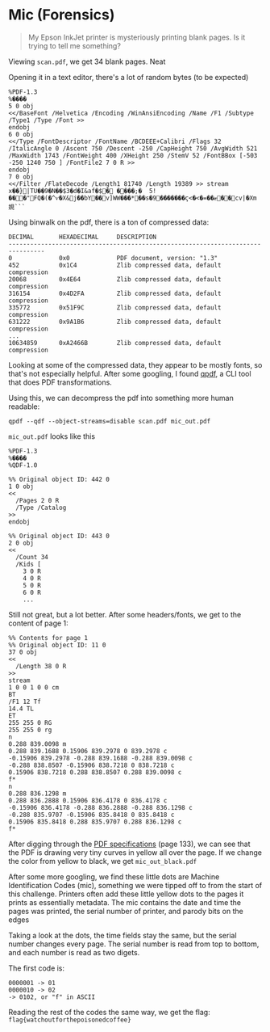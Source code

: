 # Mic (Forensics)
> My Epson InkJet printer is mysteriously printing blank pages. Is it trying to tell me something?

Viewing `scan.pdf`, we get 34 blank pages. Neat

Opening it in a text editor, there's a lot of random bytes (to be expected)
```
%PDF-1.3
%����
5 0 obj
<</BaseFont /Helvetica /Encoding /WinAnsiEncoding /Name /F1 /Subtype /Type1 /Type /Font >> 
endobj
6 0 obj
<</Type /FontDescriptor /FontName /BCDEEE+Calibri /Flags 32 /ItalicAngle 0 /Ascent 750 /Descent -250 /CapHeight 750 /AvgWidth 521 /MaxWidth 1743 /FontWeight 400 /XHeight 250 /StemV 52 /FontBBox [-503 -250 1240 750 ] /FontFile2 7 0 R >> 
endobj
7 0 obj
<</Filter /FlateDecode /Length1 81740 /Length 19389 >> stream
x��}|TU��9�N��$3�d�I&af�$� ����;�	5!���"FQ�(�^ѵ�X&j��bY��v]WW���*��s�9�������ϛ<�<�=��ޓ��cv|�Xm娊```
```

Using binwalk on the pdf, there is a ton of compressed data:

```
DECIMAL       HEXADECIMAL     DESCRIPTION
--------------------------------------------------------------------------------
0             0x0             PDF document, version: "1.3"
452           0x1C4           Zlib compressed data, default compression
20068         0x4E64          Zlib compressed data, default compression
316154        0x4D2FA         Zlib compressed data, default compression
335772        0x51F9C         Zlib compressed data, default compression
631222        0x9A1B6         Zlib compressed data, default compression
...
10634859      0xA2466B        Zlib compressed data, default compression
```

Looking at some of the compressed data, they appear to be mostly fonts, so that's not especially helpful. After some googling, I found [qpdf](http://qpdf.sourceforge.net/), a CLI tool that does PDF transformations.

Using this, we can decompress the pdf into something more human readable:
```
qpdf --qdf --object-streams=disable scan.pdf mic_out.pdf
```

`mic_out.pdf` looks like this

```
%PDF-1.3
%����
%QDF-1.0

%% Original object ID: 442 0
1 0 obj
<<
  /Pages 2 0 R
  /Type /Catalog
>>
endobj

%% Original object ID: 443 0
2 0 obj
<<
  /Count 34
  /Kids [
    3 0 R
    4 0 R
    5 0 R
    6 0 R
    ...
```

Still not great, but a lot better. After some headers/fonts, we get to the content of page 1:


```
%% Contents for page 1
%% Original object ID: 11 0
37 0 obj
<<
  /Length 38 0 R
>>
stream
1 0 0 1 0 0 cm
BT
/F1 12 Tf
14.4 TL
ET
255 255 0 RG
255 255 0 rg
n
0.288 839.0098 m
0.288 839.1688 0.15906 839.2978 0 839.2978 c
-0.15906 839.2978 -0.288 839.1688 -0.288 839.0098 c
-0.288 838.8507 -0.15906 838.7218 0 838.7218 c
0.15906 838.7218 0.288 838.8507 0.288 839.0098 c
f*
n
0.288 836.1298 m
0.288 836.2888 0.15906 836.4178 0 836.4178 c
-0.15906 836.4178 -0.288 836.2888 -0.288 836.1298 c
-0.288 835.9707 -0.15906 835.8418 0 835.8418 c
0.15906 835.8418 0.288 835.9707 0.288 836.1298 c
f*
```

After digging through the [PDF specifications](https://www.adobe.com/content/dam/acom/en/devnet/pdf/pdfs/PDF32000_2008.pdf) (page 133), we can see that the PDF is drawing very tiny curves in yellow all over the page. If we change the color from yellow to black, we get `mic_out_black.pdf`

After some more googling, we find these little dots are Machine Identification Codes (mic), something we were tipped off to from the start of this challenge. Printers often add these little yellow dots to the pages it prints as essentially metadata. The mic contains the date and time the pages was printed, the serial number of printer, and parody bits on the edges

Taking a look at the dots, the time fields stay the same, but the serial number changes every page. The serial number is read from top to bottom, and each number is read as two digets.

The first code is:
```
0000001 -> 01
0000010 -> 02
-> 0102, or "f" in ASCII
```

Reading the rest of the codes the same way, we get the flag: `flag{watchoutforthepoisonedcoffee}`
